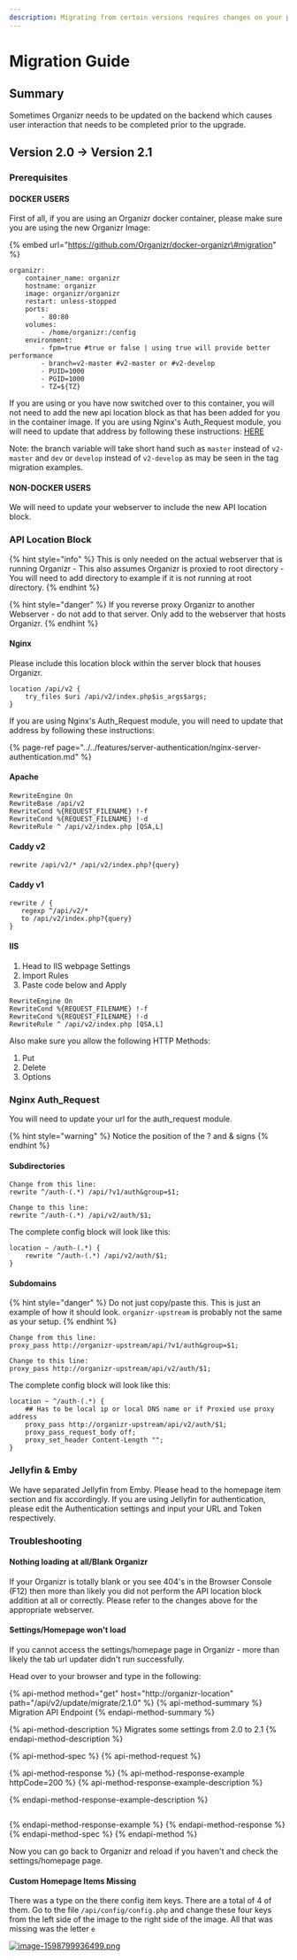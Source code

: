 ```yaml
---
description: Migrating from certain versions requires changes on your part
---
```


# Migration Guide

## Summary

Sometimes Organizr needs to be updated on the backend which causes user interaction that needs to be completed prior to the upgrade.

## Version 2.0 -&gt; Version 2.1

### Prerequisites <a id="bkmrk-prerequisites"></a>

#### DOCKER USERS

First of all, if you are using an Organizr docker container, please make sure you are using the new Organizr Image:

{% embed url="https://github.com/Organizr/docker-organizr\#migration" %}

```text
organizr:
    container_name: organizr
    hostname: organizr
    image: organizr/organizr
    restart: unless-stopped
    ports:
        - 80:80
    volumes:
        - /home/organizr:/config
    environment:
        - fpm=true #true or false | using true will provide better performance
        - branch=v2-master #v2-master or #v2-develop
        - PUID=1000
        - PGID=1000
        - TZ=${TZ}
```

If you are using or you have now switched over to this container, you will not need to add the new api location block as that has been added for you in the container image.  If you are using Nginx's Auth\_Request module, you will need to update that address by following these instructions: [HERE](https://docs.organizr.app/link/39#bkmrk-nginx-auth_request)

Note: the branch variable will take short hand such as `master` instead of `v2-master` and `dev` or `develop` instead of `v2-develop` as may be seen in the tag migration examples.

#### NON-DOCKER USERS

We will need to update your webserver to include the new API location block.

### API Location Block

{% hint style="info" %}
This is only needed on the actual webserver that is running Organizr - This also assumes Organizr is proxied to root directory - You will need to add directory to example if it is not running at root directory.
{% endhint %}

{% hint style="danger" %}
If you reverse proxy Organizr to another Webserver - do not add to that server. Only add to the webserver that hosts Organizr.
{% endhint %}

#### Nginx

Please include this location block within the server block that houses Organizr.

```text
location /api/v2 {
	try_files $uri /api/v2/index.php$is_args$args;
}
```

 If you are using Nginx's Auth\_Request module, you will need to update that address by following these instructions:

{% page-ref page="../../features/server-authentication/nginx-server-authentication.md" %}

#### Apache

```text
RewriteEngine On
RewriteBase /api/v2
RewriteCond %{REQUEST_FILENAME} !-f
RewriteCond %{REQUEST_FILENAME} !-d
RewriteRule ^ /api/v2/index.php [QSA,L]
```

#### Caddy v2 <a id="bkmrk-%C2%A0-2"></a>

```text
rewrite /api/v2/* /api/v2/index.php?{query}
```

#### Caddy v1 <a id="bkmrk-%C2%A0"></a>

```text
rewrite / {
   regexp ^/api/v2/*
   to /api/v2/index.php?{query}
}
```

#### IIS <a id="bkmrk-iss"></a>

1. Head to IIS webpage Settings
2. Import Rules
3. Paste code below and Apply

```text
RewriteEngine On
RewriteCond %{REQUEST_FILENAME} !-f
RewriteCond %{REQUEST_FILENAME} !-d
RewriteRule ^ /api/v2/index.php [QSA,L]
```

Also make sure you allow the following HTTP Methods:

1. Put
2. Delete
3. Options

### Nginx Auth\_Request <a id="bkmrk-nginx-auth_request"></a>

You will need to update your url for the auth\_request module.

{% hint style="warning" %}
Notice the position of the ? and & signs
{% endhint %}

#### **Subdirectories**

```text
Change from this line:
rewrite ^/auth-(.*) /api/?v1/auth&group=$1;

Change to this line:
rewrite ^/auth-(.*) /api/v2/auth/$1;
```

The complete config block will look like this:

```text
location ~ /auth-(.*) {
	rewrite ^/auth-(.*) /api/v2/auth/$1;
}
```

#### **Subdomains**

{% hint style="danger" %}
 Do not just copy/paste this. This is just an example of how it should look. `organizr-upstream` is probably not the same as your setup.
{% endhint %}

```text
Change from this line:
proxy_pass http://organizr-upstream/api/?v1/auth&group=$1;

Change to this line:
proxy_pass http://organizr-upstream/api/v2/auth/$1;
```

The complete config block will look like this:

```text
location ~ ^/auth-(.*) {
	## Has to be local ip or local DNS name or if Proxied use proxy address
	proxy_pass http://organizr-upstream/api/v2/auth/$1;
	proxy_pass_request_body off;
	proxy_set_header Content-Length "";
}
```

### Jellyfin & Emby <a id="bkmrk-jellyfin-%26-emby"></a>

We have separated Jellyfin from Emby. Please head to the homepage item section and fix accordingly. If you are using Jellyfin for authentication, please edit the Authentication settings and input your URL and Token respectively.

### Troubleshooting <a id="bkmrk-troubleshooting"></a>

#### Nothing loading at all/Blank Organizr <a id="bkmrk-nothing-loading-at-a"></a>

If your Organizr is totally blank or you see 404's in the Browser Console \(F12\) then more than likely you did not perform the API location block addition at all or correctly.  Please refer to the changes above for the appropriate webserver.

#### Settings/Homepage won't load <a id="bkmrk-settings%2Fhomepage-wo"></a>

If you cannot access the settings/homepage page in Organizr - more than likely the tab url updater didn't run successfully.

Head over to your browser and type in the following:

{% api-method method="get" host="http://organizr-location" path="/api/v2/update/migrate/2.1.0" %}
{% api-method-summary %}
Migration API Endpoint
{% endapi-method-summary %}

{% api-method-description %}
Migrates some settings from 2.0 to 2.1
{% endapi-method-description %}

{% api-method-spec %}
{% api-method-request %}

{% api-method-response %}
{% api-method-response-example httpCode=200 %}
{% api-method-response-example-description %}

{% endapi-method-response-example-description %}

```

```
{% endapi-method-response-example %}
{% endapi-method-response %}
{% endapi-method-spec %}
{% endapi-method %}

Now you can go back to Organizr and reload if you haven't and check the settings/homepage page.

#### Custom Homepage Items Missing <a id="bkmrk-custom-homepage-item"></a>

There was a type on the there config item keys.  There are a total of 4 of them.  Go to the file `/api/config/config.php` and change these four keys from the left side of the image to the right side of the image.  All that was missing was the letter `e` 

[![image-1598799936499.png](https://docs.organizr.app/uploads/images/gallery/2020-08/scaled-1680-/b9KhmSe9oVXa0dfG-image-1598799936499.png)](https://docs.organizr.app/uploads/images/gallery/2020-08/b9KhmSe9oVXa0dfG-image-1598799936499.png)

